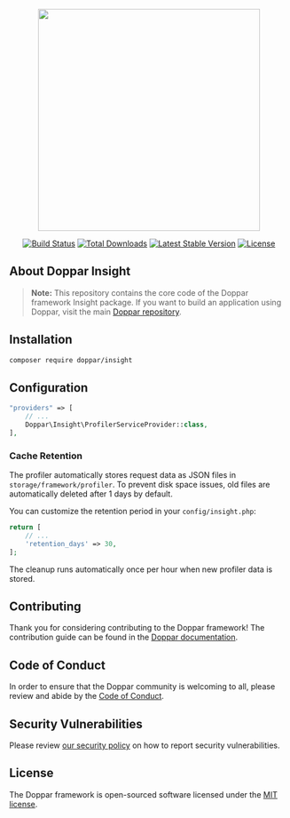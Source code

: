<p align="center">
    <a href="https://doppar.com" target="_blank">
        <img src="https://raw.githubusercontent.com/doppar/doppar/7138fb0e72cd55256769be6947df3ac48c300700/public/logo.png" width="400">
    </a>
</p>
<p align="center">
<a href="https://github.com/doppar/insight/actions/workflows/tests.yml"><img src="https://github.com/doppar/insight/actions/workflows/tests.yml/badge.svg" alt="Build Status"></a>
<a href="https://packagist.org/packages/doppar/insight"><img src="https://img.shields.io/packagist/dt/doppar/insight" alt="Total Downloads"></a>
<a href="https://packagist.org/packages/doppar/insight"><img src="https://img.shields.io/packagist/v/doppar/insight" alt="Latest Stable Version"></a>
<a href="https://github.com/doppar/insight/blob/main/LICENSE"><img src="https://img.shields.io/github/license/doppar/insight" alt="License"></a>
</p>

## About Doppar Insight

> **Note:** This repository contains the core code of the Doppar framework Insight package. If you want to build an application using Doppar, visit the main [Doppar repository](https://github.com/doppar/doppar).


## Installation

```bash
composer require doppar/insight
```

## Configuration

```php
"providers" => [
    // ...
    Doppar\Insight\ProfilerServiceProvider::class,
],
```

### Cache Retention

The profiler automatically stores request data as JSON files in `storage/framework/profiler`. To prevent disk space issues, old files are automatically deleted after 1 days by default.

You can customize the retention period in your `config/insight.php`:

```php
return [
    // ...
    'retention_days' => 30,
];
```

The cleanup runs automatically once per hour when new profiler data is stored.

## Contributing

Thank you for considering contributing to the Doppar framework! The contribution guide can be found in the [Doppar documentation](https://doppar.com/versions/3.x/contributions.html).

## Code of Conduct

In order to ensure that the Doppar community is welcoming to all, please review and abide by the [Code of Conduct](https://doppar.com/versions/3.x/contributions.html#code-of-conduct).

## Security Vulnerabilities

Please review [our security policy](https://github.com/doppar/framework/security/policy) on how to report security vulnerabilities.

## License

The Doppar framework is open-sourced software licensed under the [MIT license](LICENSE.md).


